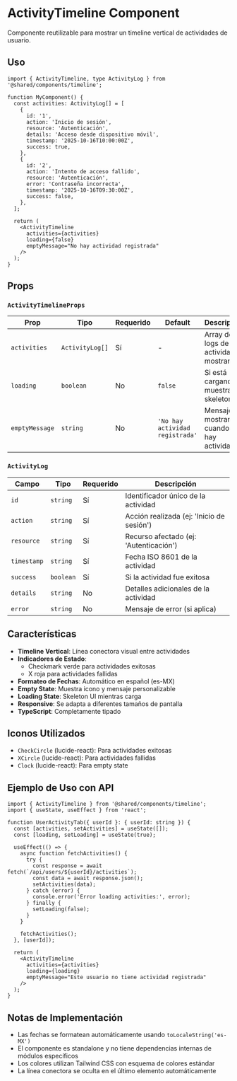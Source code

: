 # ActivityTimeline Component

Componente reutilizable para mostrar un timeline vertical de actividades de usuario.

## Uso

```tsx
import { ActivityTimeline, type ActivityLog } from '@shared/components/timeline';

function MyComponent() {
  const activities: ActivityLog[] = [
    {
      id: '1',
      action: 'Inicio de sesión',
      resource: 'Autenticación',
      details: 'Acceso desde dispositivo móvil',
      timestamp: '2025-10-16T10:00:00Z',
      success: true,
    },
    {
      id: '2',
      action: 'Intento de acceso fallido',
      resource: 'Autenticación',
      error: 'Contraseña incorrecta',
      timestamp: '2025-10-16T09:30:00Z',
      success: false,
    },
  ];

  return (
    <ActivityTimeline
      activities={activities}
      loading={false}
      emptyMessage="No hay actividad registrada"
    />
  );
}
```

## Props

### `ActivityTimelineProps`

| Prop | Tipo | Requerido | Default | Descripción |
|------|------|-----------|---------|-------------|
| `activities` | `ActivityLog[]` | Sí | - | Array de logs de actividad a mostrar |
| `loading` | `boolean` | No | `false` | Si está cargando, muestra skeleton UI |
| `emptyMessage` | `string` | No | `'No hay actividad registrada'` | Mensaje a mostrar cuando no hay actividades |

### `ActivityLog`

| Campo | Tipo | Requerido | Descripción |
|-------|------|-----------|-------------|
| `id` | `string` | Sí | Identificador único de la actividad |
| `action` | `string` | Sí | Acción realizada (ej: 'Inicio de sesión') |
| `resource` | `string` | Sí | Recurso afectado (ej: 'Autenticación') |
| `timestamp` | `string` | Sí | Fecha ISO 8601 de la actividad |
| `success` | `boolean` | Sí | Si la actividad fue exitosa |
| `details` | `string` | No | Detalles adicionales de la actividad |
| `error` | `string` | No | Mensaje de error (si aplica) |

## Características

- **Timeline Vertical**: Línea conectora visual entre actividades
- **Indicadores de Estado**:
  - Checkmark verde para actividades exitosas
  - X roja para actividades fallidas
- **Formateo de Fechas**: Automático en español (es-MX)
- **Empty State**: Muestra icono y mensaje personalizable
- **Loading State**: Skeleton UI mientras carga
- **Responsive**: Se adapta a diferentes tamaños de pantalla
- **TypeScript**: Completamente tipado

## Iconos Utilizados

- `CheckCircle` (lucide-react): Para actividades exitosas
- `XCircle` (lucide-react): Para actividades fallidas
- `Clock` (lucide-react): Para empty state

## Ejemplo de Uso con API

```tsx
import { ActivityTimeline } from '@shared/components/timeline';
import { useState, useEffect } from 'react';

function UserActivityTab({ userId }: { userId: string }) {
  const [activities, setActivities] = useState([]);
  const [loading, setLoading] = useState(true);

  useEffect(() => {
    async function fetchActivities() {
      try {
        const response = await fetch(`/api/users/${userId}/activities`);
        const data = await response.json();
        setActivities(data);
      } catch (error) {
        console.error('Error loading activities:', error);
      } finally {
        setLoading(false);
      }
    }

    fetchActivities();
  }, [userId]);

  return (
    <ActivityTimeline
      activities={activities}
      loading={loading}
      emptyMessage="Este usuario no tiene actividad registrada"
    />
  );
}
```

## Notas de Implementación

- Las fechas se formatean automáticamente usando `toLocaleString('es-MX')`
- El componente es standalone y no tiene dependencias internas de módulos específicos
- Los colores utilizan Tailwind CSS con esquema de colores estándar
- La línea conectora se oculta en el último elemento automáticamente
